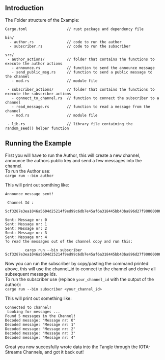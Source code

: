 ## Introduction

The Folder structure of the Example:  
  
```  
Cargo.toml                  // rust package and dependency file  

bin/  
  - author.rs               // code to run the author  
  - subscriber.rs           // code to run the subscriber  

src/   
 - author_actions/          // folder that contains the functions to execute the author actions  
   - announce.rs            // function to send the announce message  
   - send_public_msg.rs     // function to send a public message to the channel  
   - mod.rs                 // module file   
     
 - subscriber_actions/      // folder that contains the functions to execute the subscriber actions 
   - connect_to_channel.rs  // function to connect the subscriber to a channel
   - read_message.rs        // function to read a message from the channel
   - mod.rs                 // module file 

 - lib.rs                   // library file containing the random_seed() helper function
```

## Running the Example  

First you will have to run the Author, this will create a new channel, announce the authors public key and send a few messages into the channel.  
To run the Author use:  
`cargo run --bin author`   
  
This will print out somthing like:  
``` 
Announce message sent! 

 Channel Id : 
 5cf3287e3ea1046a5604d25214f9ed99c6db7e45af6a318445bb43ba896d27f90000000000000000:febf5da4450c378249fd3801 
 
Sent: Message nr: 0
Sent: Message nr: 1
Sent: Message nr: 2
Sent: Message nr: 3
Sent: Message nr: 4
To read the messages out of the channel copy and run this: 
 
         cargo run --bin subscriber 5cf3287e3ea1046a5604d25214f9ed99c6db7e45af6a318445bb43ba896d27f90000000000000000:febf5da4450c378249fd3801  
```  


Now you can run the subscriber by copy/pasting the command printed above, this will use the channel_id to connect to the channel and derive all subsequent message ids.  
To run the subscriber use (replace `your_channel_id` with the output of the author):  
`cargo run --bin subscriber <your_channel_id>`  
  
This will print out something like:  
```
Connected to channel! 
 Looking for messages ...
Found 5 messages in the Channel!
Decoded message: "Message nr: 0"
Decoded message: "Message nr: 1"
Decoded message: "Message nr: 2"
Decoded message: "Message nr: 3"
Decoded message: "Message nr: 4"
```

Great you now succesfully wrote data into the Tangle through the IOTA-Streams Channels, and got it back out!